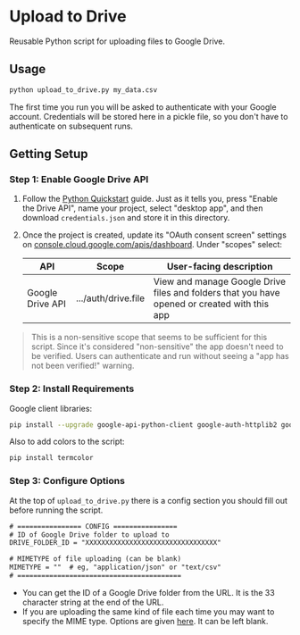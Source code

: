 # Upload to Drive

Reusable Python script for uploading files to Google Drive.

## Usage

```sh
python upload_to_drive.py my_data.csv
```

The first time you run you will be asked to authenticate with your Google account. Credentials will be stored here in a pickle file, so you don't have to authenticate on subsequent runs.

## Getting Setup

### Step 1: Enable Google Drive API

1. Follow the [Python Quickstart](https://developers.google.com/drive/api/v3/quickstart/python#step_1_turn_on_the) guide. Just as it tells you, press "Enable the Drive API", name your project, select "desktop app", and then download `credentials.json` and store it in this directory.

2. Once the project is created, update its "OAuth consent screen" settings on [console.cloud.google.com/apis/dashboard](https://console.cloud.google.com/apis/dashboard). Under "scopes" select:

   | API              | Scope               | User-facing description                                                                      |
   | ---------------- | ------------------- | -------------------------------------------------------------------------------------------- |
   | Google Drive API | .../auth/drive.file | View and manage Google Drive files and folders that you have opened or created with this app |

> This is a non-sensitive scope that seems to be sufficient for this script. Since it's considered "non-sensitive" the app doesn't need to be verified.
> Users can authenticate and run without seeing a "app has not been verified!" warning.

### Step 2: Install Requirements

Google client libraries:

```sh
pip install --upgrade google-api-python-client google-auth-httplib2 google-auth-oauthlib
```

Also to add colors to the script:

```sh
pip install termcolor
```

### Step 3: Configure Options

At the top of `upload_to_drive.py` there is a config section you should fill out before running the script.

```txt
# ================ CONFIG ================
# ID of Google Drive folder to upload to
DRIVE_FOLDER_ID = "XXXXXXXXXXXXXXXXXXXXXXXXXXXXXXXXX"

# MIMETYPE of file uploading (can be blank)
MIMETYPE = ""  # eg, "application/json" or "text/csv"
# =========================================
```

- You can get the ID of a Google Drive folder from the URL. It is the 33 character string at the end of the URL.
- If you are uploading the same kind of file each time you may want to specify the MIME type. Options are given [here](https://developers.google.com/drive/api/v3/ref-export-formats). It can be left blank.
